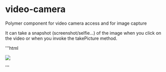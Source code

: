 # video-camera
Polymer component for video camera access and for image capture

It can take a snapshot (screenshot/selfie...) of the image when you click on the video or when you invoke the takePicture method.

'''html

<video-camera screenshot="{{screen}}"></video-camera>
<img src="{{screen}}"></img>

'''
